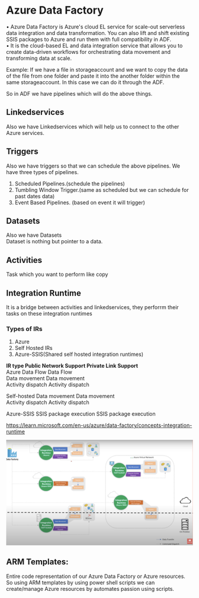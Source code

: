 # Azure Data Factory  
• Azure Data Factory is Azure's cloud EL service for scale-out serverless data integration and data transformation. You can also lift and shift existing SSIS packages to Azure and run them with full compatibility in ADF.   
• It is the cloud-based EL and data integration service that allows you to create data-driven workflows for orchestrating data movement and transforming data at scale.  

Example: If we have a file in storageaccount and we want to copy the data of the file from one folder and paste it into the another folder within the same storageaccount.  In this case we can do it through the ADF.  

So in ADF we have pipelines which will do the above things.  

## Linkedservices  
Also we have Linkedservices which will help us to connect to the other Azure services.  

## Triggers  
Also we have triggers so that we can schedule the above pipelines. 
We have three types of pipelines.  
1. Scheduled Pipelines.(schedule the pipelines) 
2. Tumbling Window Trigger.(same as scheduled but we can schedule for past dates data)  
3. Event Based Pipelines. (based on event it will trigger)  

## Datasets  
Also we have Datasets  
Dataset is nothing but pointer to a data.  

## Activities  
Task which you want to perform like copy  

## Integration Runtime  
It is a bridge between activities and linkedservices, they perforrm their tasks on these integration runtimes  
### Types of IRs  
1. Azure  
2. Self Hosted IRs  
3. Azure-SSIS(Shared self hosted integration runtimes)  

**IR type	        Public Network Support	        Private Link Support**  
Azure	        Data Flow                       Data Flow  
                Data movement                   Data movement  
                Activity dispatch	            Activity dispatch  


Self-hosted	    Data movement                   Data movement  
                Activity dispatch	            Activity dispatch  

Azure-SSIS	    SSIS package execution	        SSIS package execution  

https://learn.microsoft.com/en-us/azure/data-factory/concepts-integration-runtime  

![IRs](<IRs.png>)  


## ARM Templates:  
Entire code representation of our Azure Data Factory or Azure resources.  
So using ARM templates by using power shell scripts we can create/manage Azure resources by automates passion using scripts.    
